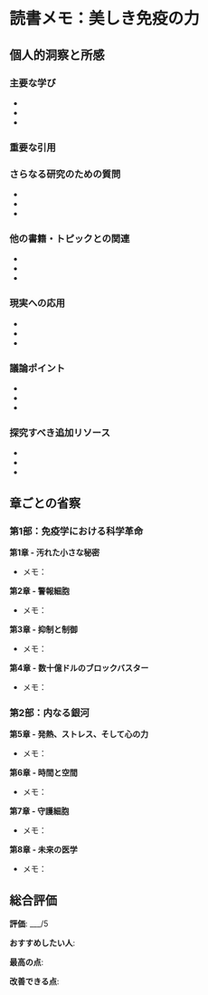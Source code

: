 # 読書メモ：美しき免疫の力

## 個人的洞察と所感

### 主要な学び
- 
- 
- 

### 重要な引用
> 

### さらなる研究のための質問
- 
- 
- 

### 他の書籍・トピックとの関連
- 
- 
- 

### 現実への応用
- 
- 
- 

### 議論ポイント
- 
- 
- 

### 探究すべき追加リソース
- 
- 
- 

## 章ごとの省察

### 第1部：免疫学における科学革命
**第1章 - 汚れた小さな秘密**
- メモ： 

**第2章 - 警報細胞**
- メモ： 

**第3章 - 抑制と制御**
- メモ： 

**第4章 - 数十億ドルのブロックバスター**
- メモ： 

### 第2部：内なる銀河
**第5章 - 発熱、ストレス、そして心の力**
- メモ： 

**第6章 - 時間と空間**
- メモ： 

**第7章 - 守護細胞**
- メモ： 

**第8章 - 未来の医学**
- メモ： 

## 総合評価
**評価**: ___/5

**おすすめしたい人**: 

**最高の点**: 

**改善できる点**: 